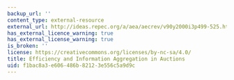 ```yaml
---
backup_url: ''
content_type: external-resource
external_url: http://ideas.repec.org/a/aea/aecrev/v90y2000i3p499-525.html
has_external_licence_warning: true
has_external_license_warning: true
is_broken: ''
license: https://creativecommons.org/licenses/by-nc-sa/4.0/
title: Efficiency and Information Aggregation in Auctions
uid: f1bac8a3-e606-486b-8212-3e556c5a9d9c
---
```


